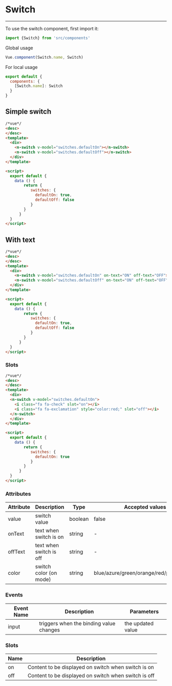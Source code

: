 # Switch

<hr>

To use the switch component, first import it:

```js
import {Switch} from 'src/components'
```

Global usage

```js
Vue.component(Switch.name, Switch)
```

For local usage
```js
export default {
  components: {
    [Switch.name]: Switch
  }
}
```

## Simple switch

```html
/*vue*/
<desc>
</desc>
<template>
  <div>
    <n-switch v-model="switches.defaultOn"></n-switch>
    <n-switch v-model="switches.defaultOff"></n-switch>
  </div>
</template>

<script>
  export default {
    data () {
        return {
           switches: {
             defaultOn: true,
             defaultOff: false
           }
        }
      }
  }
</script>
```
## With text

```html
/*vue*/
<desc>
</desc>
<template>
  <div>
    <n-switch v-model="switches.defaultOn" on-text="ON" off-text="OFF"></n-switch>
    <n-switch v-model="switches.defaultOff" on-text="ON" off-text="OFF"></n-switch>
  </div>
</template>

<script>
  export default {
    data () {
        return {
           switches: {
             defaultOn: true,
             defaultOff: false
           }
        }
      }
  }
</script>
```

### Slots
```html
/*vue*/
<desc>
</desc>
<template>
  <div>
  <n-switch v-model="switches.defaultOn">
    <i class="fa fa-check" slot="on"></i>
    <i class="fa fa-exclamation" style="color:red;" slot="off"></i>
  </n-switch>
  </div>
</template>

<script>
  export default {
    data () {
        return {
           switches: {
             defaultOn: true
           }
        }
      }
  }
</script>
```


### Attributes
| Attribute      | Description    | Type      | Accepted values       | Default   |
|---------- |-------- |---------- |-------------  |-------- |
| value     | switch value   | boolean  |       false        |     —     |
| onText     | text when switch is on  | string  |       -        |     -     |
| offText     | text when switch is off  | string  |       -        |     -     |
| color     | switch color (on mode)  | string  | blue/azure/green/orange/red/purple/black |     -     |

### Events
| Event Name | Description | Parameters |
|---------- |-------- |---------- |
| input  | triggers when the binding value changes | the updated value |

### Slots
| Name | Description |
|---------- |-------- |
|  on  | Content to be displayed on switch when switch is on |
|  off  | Content to be displayed on switch when switch is off |
